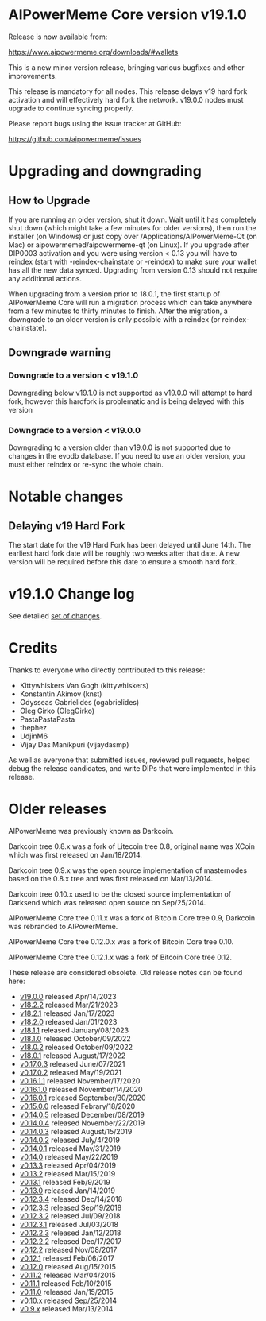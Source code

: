 # AIPowerMeme Core version v19.1.0

Release is now available from:

  <https://www.aipowermeme.org/downloads/#wallets>

This is a new minor version release, bringing various bugfixes and other improvements.

This release is mandatory for all nodes. This release delays v19 hard fork activation and
will effectively hard fork the network. v19.0.0 nodes must upgrade to continue syncing properly.

Please report bugs using the issue tracker at GitHub:

  <https://github.com/aipowermeme/issues>


# Upgrading and downgrading

## How to Upgrade

If you are running an older version, shut it down. Wait until it has completely
shut down (which might take a few minutes for older versions), then run the
installer (on Windows) or just copy over /Applications/AIPowerMeme-Qt (on Mac) or
aipowermemed/aipowermeme-qt (on Linux). If you upgrade after DIP0003 activation and you were
using version < 0.13 you will have to reindex (start with -reindex-chainstate
or -reindex) to make sure your wallet has all the new data synced. Upgrading
from version 0.13 should not require any additional actions.

When upgrading from a version prior to 18.0.1, the
first startup of AIPowerMeme Core will run a migration process which can take anywhere
from a few minutes to thirty minutes to finish. After the migration, a
downgrade to an older version is only possible with a reindex
(or reindex-chainstate).

## Downgrade warning

### Downgrade to a version < v19.1.0
Downgrading below v19.1.0 is not supported as v19.0.0 will attempt to hard fork, however this hardfork is problematic
and is being delayed with this version

### Downgrade to a version < v19.0.0
Downgrading to a version older than v19.0.0 is not supported due to changes in the evodb database. If you need to use an older version, you must either reindex or re-sync the whole chain.

# Notable changes

## Delaying v19 Hard Fork

The start date for the v19 Hard Fork has been delayed until June 14th. The earliest hard fork date will be roughly two
weeks after that date. A new version will be required before this date to ensure a smooth hard fork.

# v19.1.0 Change log

See detailed [set of changes](https://github.com/aipowermeme/compare/v19.0.0...aipowermemepay:v19.1.0).

# Credits

Thanks to everyone who directly contributed to this release:

- Kittywhiskers Van Gogh (kittywhiskers)
- Konstantin Akimov (knst)
- Odysseas Gabrielides (ogabrielides)
- Oleg Girko (OlegGirko)
- PastaPastaPasta
- thephez
- UdjinM6
- Vijay Das Manikpuri (vijaydasmp)

As well as everyone that submitted issues, reviewed pull requests, helped debug the release candidates, and write DIPs that were implemented in this release.

# Older releases

AIPowerMeme was previously known as Darkcoin.

Darkcoin tree 0.8.x was a fork of Litecoin tree 0.8, original name was XCoin
which was first released on Jan/18/2014.

Darkcoin tree 0.9.x was the open source implementation of masternodes based on
the 0.8.x tree and was first released on Mar/13/2014.

Darkcoin tree 0.10.x used to be the closed source implementation of Darksend
which was released open source on Sep/25/2014.

AIPowerMeme Core tree 0.11.x was a fork of Bitcoin Core tree 0.9,
Darkcoin was rebranded to AIPowerMeme.

AIPowerMeme Core tree 0.12.0.x was a fork of Bitcoin Core tree 0.10.

AIPowerMeme Core tree 0.12.1.x was a fork of Bitcoin Core tree 0.12.

These release are considered obsolete. Old release notes can be found here:

- [v19.0.0](https://github.com/aipowermeme/blob/master/doc/release-notes/aipowermeme/release-notes-19.0.0.md) released Apr/14/2023
- [v18.2.2](https://github.com/aipowermeme/blob/master/doc/release-notes/aipowermeme/release-notes-18.2.2.md) released Mar/21/2023
- [v18.2.1](https://github.com/aipowermeme/blob/master/doc/release-notes/aipowermeme/release-notes-18.2.1.md) released Jan/17/2023
- [v18.2.0](https://github.com/aipowermeme/blob/master/doc/release-notes/aipowermeme/release-notes-18.2.0.md) released Jan/01/2023
- [v18.1.1](https://github.com/aipowermeme/blob/master/doc/release-notes/aipowermeme/release-notes-18.1.1.md) released January/08/2023
- [v18.1.0](https://github.com/aipowermeme/blob/master/doc/release-notes/aipowermeme/release-notes-18.1.0.md) released October/09/2022
- [v18.0.2](https://github.com/aipowermeme/blob/master/doc/release-notes/aipowermeme/release-notes-18.0.2.md) released October/09/2022
- [v18.0.1](https://github.com/aipowermeme/blob/master/doc/release-notes/aipowermeme/release-notes-18.0.1.md) released August/17/2022
- [v0.17.0.3](https://github.com/aipowermeme/blob/master/doc/release-notes/aipowermeme/release-notes-0.17.0.3.md) released June/07/2021
- [v0.17.0.2](https://github.com/aipowermeme/blob/master/doc/release-notes/aipowermeme/release-notes-0.17.0.2.md) released May/19/2021
- [v0.16.1.1](https://github.com/aipowermeme/blob/master/doc/release-notes/aipowermeme/release-notes-0.16.1.1.md) released November/17/2020
- [v0.16.1.0](https://github.com/aipowermeme/blob/master/doc/release-notes/aipowermeme/release-notes-0.16.1.0.md) released November/14/2020
- [v0.16.0.1](https://github.com/aipowermeme/blob/master/doc/release-notes/aipowermeme/release-notes-0.16.0.1.md) released September/30/2020
- [v0.15.0.0](https://github.com/aipowermeme/blob/master/doc/release-notes/aipowermeme/release-notes-0.15.0.0.md) released Febrary/18/2020
- [v0.14.0.5](https://github.com/aipowermeme/blob/master/doc/release-notes/aipowermeme/release-notes-0.14.0.5.md) released December/08/2019
- [v0.14.0.4](https://github.com/aipowermeme/blob/master/doc/release-notes/aipowermeme/release-notes-0.14.0.4.md) released November/22/2019
- [v0.14.0.3](https://github.com/aipowermeme/blob/master/doc/release-notes/aipowermeme/release-notes-0.14.0.3.md) released August/15/2019
- [v0.14.0.2](https://github.com/aipowermeme/blob/master/doc/release-notes/aipowermeme/release-notes-0.14.0.2.md) released July/4/2019
- [v0.14.0.1](https://github.com/aipowermeme/blob/master/doc/release-notes/aipowermeme/release-notes-0.14.0.1.md) released May/31/2019
- [v0.14.0](https://github.com/aipowermeme/blob/master/doc/release-notes/aipowermeme/release-notes-0.14.0.md) released May/22/2019
- [v0.13.3](https://github.com/aipowermeme/blob/master/doc/release-notes/aipowermeme/release-notes-0.13.3.md) released Apr/04/2019
- [v0.13.2](https://github.com/aipowermeme/blob/master/doc/release-notes/aipowermeme/release-notes-0.13.2.md) released Mar/15/2019
- [v0.13.1](https://github.com/aipowermeme/blob/master/doc/release-notes/aipowermeme/release-notes-0.13.1.md) released Feb/9/2019
- [v0.13.0](https://github.com/aipowermeme/blob/master/doc/release-notes/aipowermeme/release-notes-0.13.0.md) released Jan/14/2019
- [v0.12.3.4](https://github.com/aipowermeme/blob/master/doc/release-notes/aipowermeme/release-notes-0.12.3.4.md) released Dec/14/2018
- [v0.12.3.3](https://github.com/aipowermeme/blob/master/doc/release-notes/aipowermeme/release-notes-0.12.3.3.md) released Sep/19/2018
- [v0.12.3.2](https://github.com/aipowermeme/blob/master/doc/release-notes/aipowermeme/release-notes-0.12.3.2.md) released Jul/09/2018
- [v0.12.3.1](https://github.com/aipowermeme/blob/master/doc/release-notes/aipowermeme/release-notes-0.12.3.1.md) released Jul/03/2018
- [v0.12.2.3](https://github.com/aipowermeme/blob/master/doc/release-notes/aipowermeme/release-notes-0.12.2.3.md) released Jan/12/2018
- [v0.12.2.2](https://github.com/aipowermeme/blob/master/doc/release-notes/aipowermeme/release-notes-0.12.2.2.md) released Dec/17/2017
- [v0.12.2](https://github.com/aipowermeme/blob/master/doc/release-notes/aipowermeme/release-notes-0.12.2.md) released Nov/08/2017
- [v0.12.1](https://github.com/aipowermeme/blob/master/doc/release-notes/aipowermeme/release-notes-0.12.1.md) released Feb/06/2017
- [v0.12.0](https://github.com/aipowermeme/blob/master/doc/release-notes/aipowermeme/release-notes-0.12.0.md) released Aug/15/2015
- [v0.11.2](https://github.com/aipowermeme/blob/master/doc/release-notes/aipowermeme/release-notes-0.11.2.md) released Mar/04/2015
- [v0.11.1](https://github.com/aipowermeme/blob/master/doc/release-notes/aipowermeme/release-notes-0.11.1.md) released Feb/10/2015
- [v0.11.0](https://github.com/aipowermeme/blob/master/doc/release-notes/aipowermeme/release-notes-0.11.0.md) released Jan/15/2015
- [v0.10.x](https://github.com/aipowermeme/blob/master/doc/release-notes/aipowermeme/release-notes-0.10.0.md) released Sep/25/2014
- [v0.9.x](https://github.com/aipowermeme/blob/master/doc/release-notes/aipowermeme/release-notes-0.9.0.md) released Mar/13/2014
